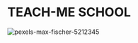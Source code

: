 # TEACH-ME SCHOOL
![pexels-max-fischer-5212345](https://user-images.githubusercontent.com/59705964/163268527-410eab33-895a-47be-ace5-d872a578ba28.jpg)
